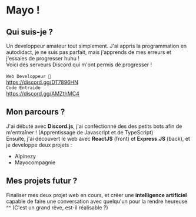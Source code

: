 # Mayo !
## Qui suis-je ?
Un developpeur amateur tout simplement. J'ai appris la programmation en autodidact, je ne suis pas parfait, mais j'apprends de mes erreurs et j'essaies de progresser huhu !
<br/>
Voici des serveurs Discord qui m'ont permis de progresser !
<br/>
<br/>
`Web Developpeur 🥥`
<br/>
https://discord.gg/DT7896HN
<br/>
`Code Entraide`
<br/>
https://discord.gg/AMZthMC4
## Mon parcours ?
J'ai débuté avec __Discord.js__, j'ai conféctionné des des petits bots afin de m'entraîner ! (Apprentissage de Javascript et de TypeScript)
<br/>
Ensuite, j'ai découvert le web avec __ReactJS__ (front) et __Express.JS__ (back), et je developpe deux projets :
- Alpinezy
- Mayocompagnie
## Mes projets futur ?
Finaliser mes deux projet web en cours, et créer une __intelligence artificiel__ capable de faire une conversation avec quelqu'un pour la rendre heureuse ^^
(C'est un grand rêve, est-il réalisable ?)
